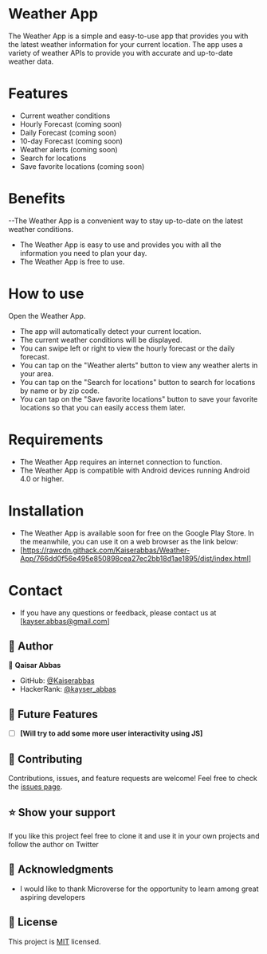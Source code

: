 # Weather App
The Weather App is a simple and easy-to-use app that provides you with the latest weather information for your current location. The app uses a variety of weather APIs to provide you with accurate and up-to-date weather data.

# Features
- Current weather conditions
- Hourly Forecast (coming soon)
- Daily Forecast (coming soon)
- 10-day Forecast (coming soon)
- Weather alerts (coming soon)
- Search for locations
- Save favorite locations (coming soon)

# Benefits
--The Weather App is a convenient way to stay up-to-date on the latest weather conditions.
- The Weather App is easy to use and provides you with all the information you need to plan your day.
- The Weather App is free to use.

# How to use
Open the Weather App.
- The app will automatically detect your current location.
- The current weather conditions will be displayed.
- You can swipe left or right to view the hourly forecast or the daily forecast.
- You can tap on the "Weather alerts" button to view any weather alerts in your area.
- You can tap on the "Search for locations" button to search for locations by name or by zip code.
- You can tap on the "Save favorite locations" button to save your favorite locations so that you can easily access them later.

# Requirements
- The Weather App requires an internet connection to function.
- The Weather App is compatible with Android devices running Android 4.0 or higher.

# Installation
- The Weather App is available soon for free on the Google Play Store. In the meanwhile, you can use it on a web browser as the link below:
- [https://rawcdn.githack.com/Kaiserabbas/Weather-App/766dd0f56e495e850898cea27ec2bb18d1ae1895/dist/index.html]

# Contact
- If you have any questions or feedback, please contact us at [kayser.abbas@gmail.com]

## 👥 Author 
👤 **Qaisar Abbas**
- GitHub: [@Kaiserabbas](https://github.com/Kaiserabbas)
- HackerRank: [@kayser_abbas](https://www.hackerrank.com/kayser_abbas?hr_r=1)

## 🔭 Future Features 
- [ ] **[Will try to add some more user interactivity using JS]**



## 🤝 Contributing 
Contributions, issues, and feature requests are welcome!
Feel free to check the [issues page](../../issues/).


## ⭐️ Show your support 
If you like this project feel free to clone it and use it in your own projects and follow the author on Twitter

## 🙏 Acknowledgments 
- I would like to thank Microverse for the opportunity to learn among great aspiring developers


## 📝 License 
This project is [MIT](./LICENSE) licensed.
